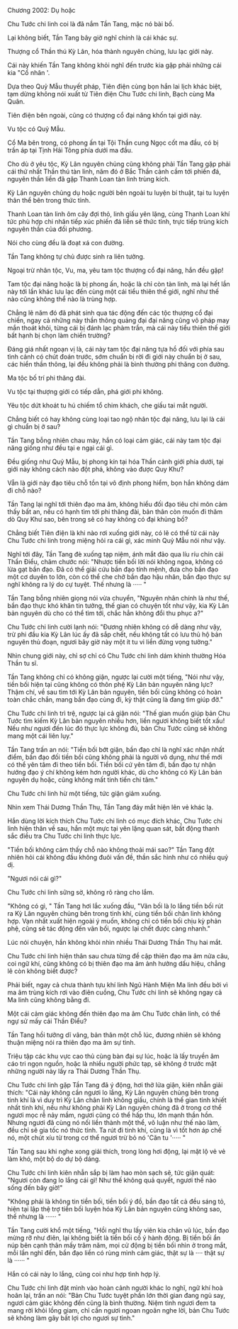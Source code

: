 




Chương 2002: Dụ hoặc


Chu Tước chi linh coi là đã nắm Tần Tang, mặc nó bài bố.

Lại không biết, Tần Tang bây giờ nghĩ chính là cái khác sự.

Thượng cổ Thần thú Kỳ Lân, hóa thành nguyên chủng, lưu lạc giới này.

Cái này khiến Tần Tang không khỏi nghĩ đến trước kia gặp phải những cái kia "Cổ nhân '.

Dựa theo Quỷ Mẫu thuyết pháp, Tiên điện cùng bọn hắn lai lịch khác biệt, tạm dừng không nói xuất từ Tiên điện Chu Tước chi linh, Bạch cùng Ma Quân.

Tiên điện bên ngoài, cũng có thượng cổ đại năng khốn tại giới này.

Vu tộc có Quỷ Mẫu.

Cổ Ma bên trong, có phong ấn tại Tội Thần cung Ngọc cốt ma đầu, có bị trấn áp tại Tịnh Hải Tông phía dưới ma đầu.

Cho dù ở yêu tộc, Kỳ Lân nguyên chủng cũng không phải Tần Tang gặp phải cái thứ nhất Thần thú tàn linh, năm đó ở Bắc Thần cảnh cầm tới phiến đá, nguyên thần liền đã gặp Thanh Loan tàn linh trùng kích.

Kỳ Lân nguyên chủng dụ hoặc người bên ngoài tu luyện bí thuật, tại tu luyện thân thể bên trong thức tỉnh.

Thanh Loan tàn linh ôm cây đợi thỏ, linh giấu yên lặng, cùng Thanh Loan khí tức phù hợp chi nhân tiếp xúc phiến đá liền sẽ thức tỉnh, trực tiếp trùng kích nguyên thần của đối phương.

Nói cho cùng đều là đoạt xá con đường.

Tần Tang không tự chủ được sinh ra liên tưởng.

Ngoại trừ nhân tộc, Vu, ma, yêu tam tộc thượng cổ đại năng, hắn đều gặp!

Tam tộc đại năng hoặc là bị phong ấn, hoặc là chỉ còn tàn linh, mà lại hết lần này tới lần khác lưu lạc đến cùng một cái tiểu thiên thế giới, nghĩ như thế nào cũng không thể nào là trùng hợp.

Chẳng lẽ năm đó đã phát sinh qua tác động đến các tộc thượng cổ đại chiến, ngay cả những này thần thông quảng đại đại năng cũng vô pháp may mắn thoát khỏi, từng cái bị đánh lạc phàm trần, mà cái này tiểu thiên thế giới bất hạnh bị chọn làm chiến trường?

Đáng giá nhất ngoạn vị là, cái này tam tộc đại năng tựa hồ đối với phía sau tình cảnh có chút đoán trước, sớm chuẩn bị rời đi giới này chuẩn bị ở sau, các hiển thần thông, lại đều không phải là bình thường phi thăng con đường.

Ma tộc bố trí phi thăng đài.

Vu tộc tại thượng giới có tiếp dẫn, phá giới phi không.

Yêu tộc dứt khoát tu hú chiếm tổ chim khách, che giấu tai mắt người.

Chẳng biết có hay không cùng loại tao ngộ nhân tộc đại năng, lưu lại là cái gì chuẩn bị ở sau?

Tần Tang bỗng nhiên chau mày, hắn có loại cảm giác, cái này tam tộc đại năng giống như đều tại e ngại cái gì.

Đều giống như Quỷ Mẫu, bị phong kín tại hóa Thần cảnh giới phía dưới, tại giới này không cách nào đột phá, không vào được Quy Khư?

Vẫn là giới này đạo tiêu chỗ tồn tại vô định phong hiểm, bọn hắn không dám đi chỗ nào?

Tần Tang lại nghĩ tới thiên đạo ma âm, không hiểu đối đạo tiêu chi môn cảm thấy bất an, nếu có hạnh tìm tới phi thăng đài, bản thân còn muốn đi thăm dò Quy Khư sao, bên trong sẽ có hay không có đại khủng bố?

Chẳng biết Tiên điện là khi nào rơi xuống giới này, có lẽ có thể từ cái này Chu Tước chi linh trong miệng hỏi ra cái gì, xác minh Quỷ Mẫu nói như vậy.

Nghĩ tới đây, Tần Tang đè xuống tạp niệm, ánh mắt đảo qua líu ríu chín cái Thần Điểu, châm chước nói: "Nhược tiền bối lời nói không ngoa, không có lừa gạt bần đạo. Đã có thể giải cứu bần đạo tính mệnh, đưa cho bần đạo một cơ duyên to lớn, còn có thể che chở bần đạo hậu nhân, bần đạo thực sự nghĩ không ra lý do cự tuyệt. Thế nhưng là ····· "

Tần Tang bỗng nhiên giọng nói vừa chuyển, "Nguyên nhân chính là như thế, bần đạo thực khó khăn tin tưởng, thế gian có chuyện tốt như vậy, kia Kỳ Lân bản nguyên dù cho có thể tìm tới, chắc hẳn không đổi thu phục a?"

Chu Tước chi linh cười lạnh nói: "Đương nhiên không có dễ dàng như vậy, trừ phi đầu kia Kỳ Lân lúc ấy đã sắp chết, nếu không tất có lưu thủ hộ bản nguyên thủ đoạn, ngươi bây giờ này một ít tu vi liền đừng vọng tưởng."

Nhìn chung giới này, chỉ sợ chỉ có Chu Tước chi linh dám khinh thường Hóa Thần tu sĩ.

Tần Tang không chỉ có không giận, ngược lại cười một tiếng, "Nói như vậy, tiền bối hiện tại cũng không có thôn phệ Kỳ Lân bản nguyên năng lực? Thậm chí, về sau tìm tới Kỳ Lân bản nguyên, tiền bối cũng không có hoàn toàn chắc chắn, mang bần đạo cùng đi, kỳ thật cũng là đang tìm giúp đỡ."

Chu Tước chi linh trì trệ, ngược lại cả giận nói: "Thế gian muốn giúp bản Chu Tước tìm kiếm Kỳ Lân bản nguyên nhiều hơn, liền ngươi không biết tốt xấu! Nếu như ngươi đến lúc đó thực lực không đủ, bản Chu Tước cũng sẽ không mang một cái liên lụy."

Tần Tang trấn an nói: "Tiền bối bớt giận, bần đạo chỉ là nghĩ xác nhận nhất điểm, bần đạo đối tiền bối cũng không phải là người vô dụng, như thế mới có thể yên tâm đi theo tiền bối. Tiền bối cứ yên tâm đi, bần đạo tự nhận hướng đạo ý chí không kém hơn người khác, dù cho không có Kỳ Lân bản nguyên dụ hoặc, cũng không mất tinh tiến chi tâm."

Chu Tước chi linh hừ một tiếng, tức giận giảm xuống.

Nhìn xem Thái Dương Thần Thụ, Tần Tang đáy mắt hiện lên vẻ khác lạ.

Hắn dùng lời kích thích Chu Tước chi linh có mục đích khác, Chu Tước chi linh hiện thân về sau, hắn một mực tại yên lặng quan sát, bất động thanh sắc điều tra Chu Tước chi linh thực lực.

"Tiền bối không cảm thấy chỗ nào không thoải mái sao?" Tần Tang đột nhiên hỏi cái không đầu không đuôi vấn đề, thần sắc hình như có nhiều quỷ dị.

"Ngươi nói cái gì?"

Chu Tước chi linh sững sờ, không rõ ràng cho lắm.

"Không có gì, " Tần Tang hơi lắc xuống đầu, "Vãn bối là lo lắng tiền bối rút ra Kỳ Lân nguyên chủng bên trong tinh khí, cùng tiền bối chân linh không hợp. Vạn nhất xuất hiện ngoài ý muốn, không chỉ có tiền bối chịu kỳ phản phệ, cũng sẽ tác động đến vãn bối, ngược lại chết được càng nhanh."

Lúc nói chuyện, hắn không khỏi nhìn nhiều Thái Dương Thần Thụ hai mắt.

Chu Tước chi linh hiện thân sau chưa từng đề cập thiên đạo ma âm nửa câu, coi ngữ khí, cũng không có bị thiên đạo ma âm ảnh hưởng dấu hiệu, chẳng lẽ còn không biết được?

Phải biết, ngay cả chưa thành tựu khí linh Ngũ Hành Miện Ma linh đều bởi vì ma âm trùng kích rơi vào điên cuồng, Chu Tước chi linh sẽ không ngay cả Ma linh cũng không bằng đi.

Một cái cảm giác không đến thiên đạo ma âm Chu Tước chân linh, có thể ngự sử mấy cái Thần Điểu?

Tần Tang hồi tưởng dĩ vãng, bản thân một chỗ lúc, đương nhiên sẽ không thuận miệng nói ra thiên đạo ma âm sự tình.

Triệu tập các khu vực cao thủ cùng bàn đại sự lúc, hoặc là lấy truyền âm cáo tri ngọn nguồn, hoặc là nhiều người phức tạp, sẽ không ở trước mặt những người này lấy ra Thái Dương Thần Thụ.

Chu Tước chi linh gặp Tần Tang đã ý động, hơi thở lửa giận, kiên nhẫn giải thích: "Cái này không cần ngươi lo lắng, Kỳ Lân nguyên chủng bên trong tinh khí là vì duy trì Kỳ Lân chân linh không giấu, chính là thế gian tinh khiết nhất tinh khí, nếu như không phải Kỳ Lân nguyên chủng đã ở trong cơ thể ngươi mọc rễ nảy mầm, ngươi cũng có thể hấp thu, lớn mạnh thần hồn. Nhưng ngươi đã cùng nó nối liền thành một thể, vô luận như thế nào làm, đều chỉ sẽ gia tốc nó thức tỉnh. Ta rút đi tinh khí, cũng là vì tốt hơn áp chế nó, một chút xíu từ trong cơ thể ngươi trừ bỏ nó 'Căn tu '····· "

Tần Tang sau khi nghe xong giải thích, trong lòng hơi động, lại mặt lộ vẻ vẻ làm khó, một bộ do dự bộ dáng.

Chu Tước chi linh kiên nhẫn sắp bị làm hao mòn sạch sẽ, tức giận quát: "Ngươi còn đang lo lắng cái gì! Như thế không quả quyết, ngươi thế nào sống đến bây giờ!"

"Không phải là không tin tiền bối, tiền bối ý đồ, bần đạo tất cả đều sáng tỏ, hiện tại lập thệ trợ tiền bối luyện hóa Kỳ Lân bản nguyên cũng không sao, thế nhưng là ······ "

Tần Tang cười khổ một tiếng, "Hồi nghĩ thu lấy viên kia chân vũ lúc, bần đạo mừng rỡ như điên, lại không biết là tiền bối cố ý hành động. Bị tiền bối ẩn núp bên cạnh thân mấy trăm năm, mọi cử động bị tiền bối nhìn ở trong mắt, mỗi lần nghĩ đến, bần đạo liền có rùng mình cảm giác, thật sự là ···· thật sự là ······ "

Hắn có cái này lo lắng, cũng coi như hợp tình hợp lý.

Chu Tước chi linh đặt mình vào hoàn cảnh người khác lo nghĩ, ngữ khí hoà hoãn lại, trấn an nói: "Bản Chu Tước tuyệt phần lớn thời gian đang ngủ say, ngươi cảm giác không đến cũng là bình thường. Niệm tình ngươi đem ta mang rời khỏi lồng giam, chỉ cần ngươi ngoan ngoãn nghe lời, bản Chu Tước sẽ không làm gây bất lợi cho ngươi sự tình."




